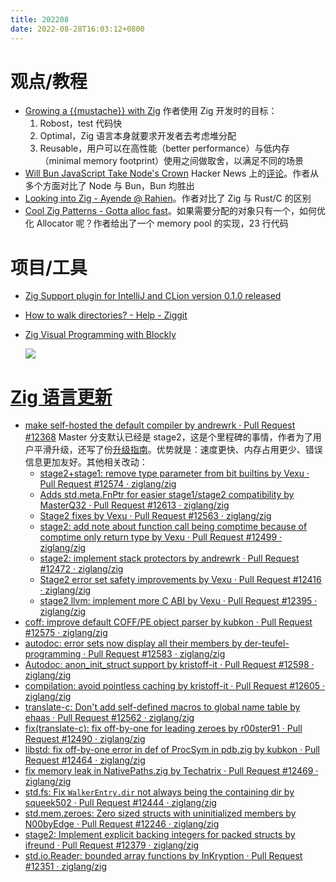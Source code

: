 ```yaml
---
title: 202208
date: 2022-08-28T16:03:12+0800
---
```


# 观点/教程
- [Growing a {{mustache}} with Zig](https://zig.news/batiati/growing-a-mustache-with-zig-di4)
  作者使用 Zig 开发时的目标：
  1. Robost，test 代码快
  2. Optimal，Zig 语言本身就要求开发者去考虑堆分配
  3. Reusable，用户可以在高性能（better performance）与低内存（minimal memory footprint）使用之间做取舍，以满足不同的场景
- [Will Bun JavaScript Take Node's Crown](https://semaphoreci.com/blog/javascript-bun)
  Hacker News 上的[评论](https://news.ycombinator.com/item?id=32457587)。作者从多个方面对比了 Node 与 Bun，Bun 均胜出
- [Looking into Zig - Ayende @ Rahien](https://ayende.com/blog/194404-A/looking-into-zig)。作者对比了 Zig 与 Rust/C 的区别
- [Cool Zig Patterns - Gotta alloc fast](https://zig.news/xq/cool-zig-patterns-gotta-alloc-fast-23h)。如果需要分配的对象只有一个，如何优化 Allocator 呢？作者给出了一个 memory pool 的实现，23 行代码

# 项目/工具
- [Zig Support plugin for IntelliJ and CLion version 0.1.0 released](https://zig.news/marioariasc/zig-support-plugin-for-intellij-and-clion-version-010-released-pd0)
- [How to walk directories? - Help - Ziggit](https://ziggit.dev/t/how-to-walk-directories/260)
- [Zig Visual Programming with Blockly](https://zig.news/lupyuen/zig-visual-programming-with-blockly-3pbg)

  ![](/images/blockly.jpg)


# [Zig 语言更新](https://github.com/ziglang/zig/pulls?page=1&q=+is%3Aclosed+is%3Apr+closed%3A2022-08-01..2022-09-01)
- [make self-hosted the default compiler by andrewrk · Pull Request #12368](https://github.com/ziglang/zig/pull/12368)
  Master 分支默认已经是 stage2，这是个里程碑的事情，作者为了用户平滑升级，还写了份[升级指南](https://github.com/ziglang/zig/wiki/Self-Hosted-Compiler-Upgrade-Guide)。优势就是：速度更快、内存占用更少、错误信息更加友好。其他相关改动：
  - [stage2+stage1: remove type parameter from bit builtins by Vexu · Pull Request #12574 · ziglang/zig](https://github.com/ziglang/zig/pull/12574/files)
  - [Adds std.meta.FnPtr for easier stage1/stage2 compatibility by MasterQ32 · Pull Request #12613 · ziglang/zig](https://github.com/ziglang/zig/pull/12613/files)
  - [Stage2 fixes by Vexu · Pull Request #12563 · ziglang/zig](https://github.com/ziglang/zig/pull/12563/files)
  - [stage2: add note about function call being comptime because of comptime only return type by Vexu · Pull Request #12499 · ziglang/zig](https://github.com/ziglang/zig/pull/12499/files)
  - [stage2: implement stack protectors by andrewrk · Pull Request #12472 · ziglang/zig](https://github.com/ziglang/zig/pull/12472)
  - [Stage2 error set safety improvements by Vexu · Pull Request #12416 · ziglang/zig](https://github.com/ziglang/zig/pull/12416/files)
  - [stage2 llvm: implement more C ABI by Vexu · Pull Request #12395 · ziglang/zig](https://github.com/ziglang/zig/pull/12395/files)
- [coff: improve default COFF/PE object parser by kubkon · Pull Request #12575 · ziglang/zig](https://github.com/ziglang/zig/pull/12575)
- [autodoc: error sets now display all their members by der-teufel-programming · Pull Request #12583 · ziglang/zig](https://github.com/ziglang/zig/pull/12583)
- [Autodoc: anon_init_struct support by kristoff-it · Pull Request #12598 · ziglang/zig](https://github.com/ziglang/zig/pull/12598/files)
- [compilation: avoid pointless caching by kristoff-it · Pull Request #12605 · ziglang/zig](https://github.com/ziglang/zig/pull/12605)
- [translate-c: Don't add self-defined macros to global name table by ehaas · Pull Request #12562 · ziglang/zig](https://github.com/ziglang/zig/pull/12562/files)
- [fix(translate-c): fix off-by-one for leading zeroes by r00ster91 · Pull Request #12490 · ziglang/zig](https://github.com/ziglang/zig/pull/12490/files)
- [libstd: fix off-by-one error in def of ProcSym in pdb.zig by kubkon · Pull Request #12464 · ziglang/zig](https://github.com/ziglang/zig/pull/12464/files)
- [fix memory leak in NativePaths.zig by Techatrix · Pull Request #12469 · ziglang/zig](https://github.com/ziglang/zig/pull/12469/files)
- [std.fs: Fix `WalkerEntry.dir` not always being the containing dir by squeek502 · Pull Request #12444 · ziglang/zig](https://github.com/ziglang/zig/pull/12444/files)
- [std.mem.zeroes: Zero sized structs with uninitialized members by N00byEdge · Pull Request #12246 · ziglang/zig](https://github.com/ziglang/zig/pull/12246/files)
- [stage2: Implement explicit backing integers for packed structs by ifreund · Pull Request #12379 · ziglang/zig](https://github.com/ziglang/zig/pull/12379)
- [std.io.Reader: bounded array functions by InKryption · Pull Request #12351 · ziglang/zig](https://github.com/ziglang/zig/pull/12351/files)
